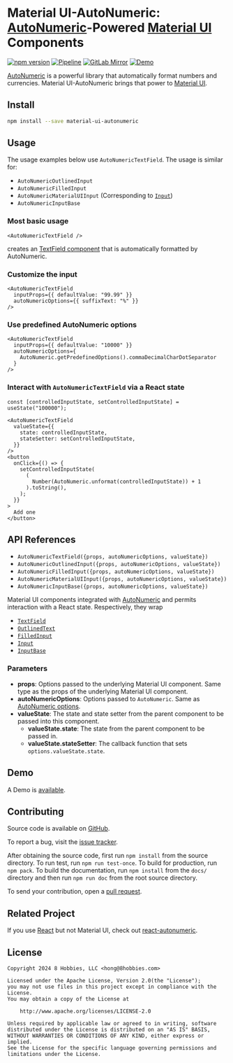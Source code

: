 # Material UI-AutoNumeric: [AutoNumeric][]-Powered [Material UI][] Components

[![npm version](https://badge.fury.io/js/material-ui-autonumeric.svg)](https://badge.fury.io/js/material-ui-autonumeric)
[![Pipeline](https://github.com/8hobbies/material-ui-autonumeric/actions/workflows/runtime.yml/badge.svg)](https://github.com/8hobbies/material-ui-autonumeric/actions/workflows/runtime.yml)
[![GitLab Mirror](https://img.shields.io/badge/GitLab-mirror-blue?logo=gitlab)](https://gitlab.com/8hobbies/material-ui-autonumeric)
[![Demo](https://img.shields.io/badge/Demo-blue)](https://material-ui-autonumeric.8hob.io/demo)

[AutoNumeric][] is a powerful library that automatically format numbers and currencies.
Material UI-AutoNumeric brings that power to [Material UI][].

## Install

```bash
npm install --save material-ui-autonumeric
```

## Usage

The usage examples below use `AutoNumericTextField`. The usage is similar for:

- `AutoNumericOutlinedInput`
- `AutoNumericFilledInput`
- `AutoNumericMaterialUIInput` (Corresponding to [`Input`][])
- `AutoNumericInputBase`

### Most basic usage

```tsx
<AutoNumericTextField />
```

creates an [TextField component][] that is automatically formatted by AutoNumeric.

### Customize the input

```tsx
<AutoNumericTextField
  inputProps={{ defaultValue: "99.99" }}
  autoNumericOptions={{ suffixText: "%" }}
/>
```

### Use predefined AutoNumeric options

```tsx
<AutoNumericTextField
  inputProps={{ defaultValue: "10000" }}
  autoNumericOptions={
    AutoNumeric.getPredefinedOptions().commaDecimalCharDotSeparator
  }
/>
```

### Interact with `AutoNumericTextField` via a React state

```tsx
const [controlledInputState, setControlledInputState] = useState("100000");

<AutoNumericTextField
  valueState={{
    state: controlledInputState,
    stateSetter: setControlledInputState,
  }}
/>
<button
  onClick={() => {
    setControlledInputState(
      (
        Number(AutoNumeric.unformat(controlledInputState)) + 1
      ).toString(),
    );
  }}
>
  Add one
</button>
```

## API References

- `AutoNumericTextField({props, autoNumericOptions, valueState})`
- `AutoNumericOutlinedInput({props, autoNumericOptions, valueState})`
- `AutoNumericFilledInput({props, autoNumericOptions, valueState})`
- `AutoNumericMaterialUIInput({props, autoNumericOptions, valueState})`
- `AutoNumericInputBase({props, autoNumericOptions, valueState})`

Material UI components integrated with [AutoNumeric][] and permits interaction with a React state.
Respectively, they wrap

- [`TextField`](https://mui.com/material-ui/api/text-field/)
- [`OutlinedText`](https://mui.com/material-ui/api/outlined-text/)
- [`FilledInput`](https://mui.com/material-ui/api/filled-text/)
- [`Input`](https://mui.com/material-ui/api/input/)
- [`InputBase`](https://mui.com/material-ui/api/input-base/)

### Parameters

- **props**: Options passed to the underlying Material UI component. Same type as the props of the
  underlying Material UI component.
- **autoNumericOptions**: Options passed to `AutoNumeric`. Same as [AutoNumeric options][].
- **valueState**: The state and state setter from the parent component to be passed into this
  component.
  - **valueState.state**: The state from the parent component to be passed in.
  - **valueState.stateSetter**: The callback function that sets
    `options.valueState.state`.

## Demo

A Demo is [available](https://material-ui-autonumeric.8hob.io/demo).

## Contributing

Source code is available on [GitHub][].

To report a bug, visit the [issue tracker][].

After obtaining the source code, first run `npm install` from the source
directory. To run test, run `npm run test-once`. To build for production, run
`npm pack`. To build the documentation, run `npm install` from the `docs/`
directory and then run `npm run doc` from the root source directory.

To send your contribution, open a [pull request][].

## Related Project

If you use [React][] but not Material UI, check out [react-autonumeric][].

## License

```text
Copyright 2024 8 Hobbies, LLC <hong@8hobbies.com>

Licensed under the Apache License, Version 2.0(the "License");
you may not use files in this project except in compliance with the License.
You may obtain a copy of the License at

    http://www.apache.org/licenses/LICENSE-2.0

Unless required by applicable law or agreed to in writing, software
distributed under the License is distributed on an "AS IS" BASIS,
WITHOUT WARRANTIES OR CONDITIONS OF ANY KIND, either express or implied.
See the License for the specific language governing permissions and
limitations under the License.
```

[AutoNumeric options]: https://docs.autonumeric.org/Documentation/configuration%20options/
[AutoNumeric]: https://autonumeric.org/
[GitHub]: https://github.com/8hobbies/material-ui-autonumeric
[issue tracker]: https://github.com/8hobbies/material-ui-autonumeric/issues
[pull request]: https://github.com/8hobbies/material-ui-autonumeric/pulls
[Material UI]: https://mui.com/material-ui/
[TextField component]: https://mui.com/material-ui/api/text-field/
[`Input`]: https://mui.com/material-ui/api/input/
[React]: https://react.dev/
[react-autonumeric]: https://react-autonumeric.8hob.io/
